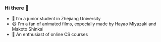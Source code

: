 ### Hi there 👋

- 🌱 I’m a junior student in Zhejiang University
- 😄 I'm a fan of animated films, expecially made by Hayao Miyazaki and Makoto Shinkai
- 🎉 An enthusiast of online CS courses

<!--
**half-dreamer/half-dreamer** is a ✨ _special_ ✨ repository because its `README.md` (this file) appears on your GitHub profile.

Here are some ideas to get you started:

- 🔭 I’m currently working on ...
- 🌱 I’m currently learning ...
- 👯 I’m looking to collaborate on ...
- 🤔 I’m looking for help with ...
- 💬 Ask me about ...
- 📫 How to reach me: ...
- 😄 Pronouns: ...
- ⚡ Fun fact: ...
-->
